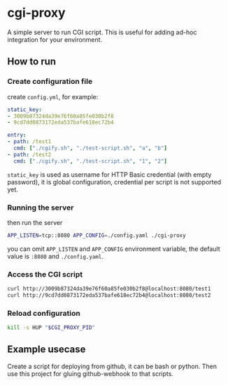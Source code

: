 # cgi-proxy

A simple server to run CGI script. This is useful for adding ad-hoc integration for your environment.

## How to run

### Create configuration file

create `config.yml`, for example:

```yaml
static_key:
- 3009b87324da39e76f60a85fe030b2f8
- 9cd7dd0873172eda537bafe618ec72b4

entry:
- path: /test1
  cmd: ["./cgify.sh", "./test-script.sh", "a", "b"]
- path: /test2
  cmd: ["./cgify.sh", "./test-script.sh", "1", "2"]

```

`static_key` is used as username for HTTP Basic credential (with empty password), it is global configuration, credential per script is not supported yet.

### Running the server

then run the server

```sh
APP_LISTEN=tcp::8080 APP_CONFIG=./config.yaml ./cgi-proxy
```

you can omit `APP_LISTEN` and `APP_CONFIG` environment variable, the default value is `:8080` and `./config.yaml`.

### Access the CGI script

```sh
curl http://3009b87324da39e76f60a85fe030b2f8@localhost:8080/test1
curl http://9cd7dd0873172eda537bafe618ec72b4@localhost:8080/test2
```

### Reload configuration

```sh
kill -s HUP "$CGI_PROXY_PID"
```

## Example usecase

Create a script for deploying from github, it can be bash or python. Then use this project for gluing github-webhook to that scripts.
